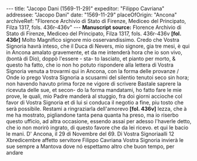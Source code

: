 --- title: "Jacopo Dani (1569-11-29)" expeditor: "Filippo Cavriana" addressee: "Jacopo Dani" date: "1569-11-29" placeOfOrigin: "Ancona" archiveRef: "Florence Archivio di Stato di Firenze, Mediceo del Principato, Filza 1317, fols. 436r-436v" --- **Manuscript source:** Florence Archivio di Stato di Firenze, Mediceo del Principato, Filza 1317, fols. 436r-436v **[fol. 436r]** Molto Magnifico signore mio osservandissimo. Credo che Vostra Signoria havrà inteso, che il Duca di Nevers, mio signore, gia tre mesi, è qui in Ancona amalato gravemente, et da me intenderà hora che io son vivo, (bontà di Dio), doppò l'essere - sta- to lasciato, et pianto per morto, & questo ha fatto, che io non ho potuto rispondere alla lettera di Vostra Signoria venuta a trovarmi qui in Ancona, con la forma delle provanze / Onde io prego Vostra Signoria a scusarmi del silentio tenutoi seco sin hora; non havendo havuto prima forze ne vigore di scrivere Bastale saprere la ricevuta delle sue, et secon- do la forma mandatami, ho fatto fare le mie prove, le quali, mio Padre manderà al stuggio, fra doi giorni accioche col favor di Vostra Signoria et di lui si conduca il negotio a fine, piu tosto che serà possibile. Restami a ringraziarla dell'amorevo **[fol. 436v]** lezza, che à me ha mostrato, pigliandone tanta pena quanta ha preso, ma io riserbo questo ufficio, ad altra occasione, essendo assai per adesso l'haverle detto, che io non morirò ingrato, di questo favore che da lei ricevo. et qui le bacio le mani. D' Ancona, il 29 di Novembre del 69. Di Vostra Signoriaalli 12 Xbredicembre affetto servitore Filippo Cavriana Vostra Signoria invierà le sue sempre a Mantova dove nó espettamo altro che buon tempo, per andare